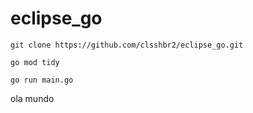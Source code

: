 # eclipse_go

```
git clone https://github.com/clsshbr2/eclipse_go.git

go mod tidy

go run main.go
```

ola mundo